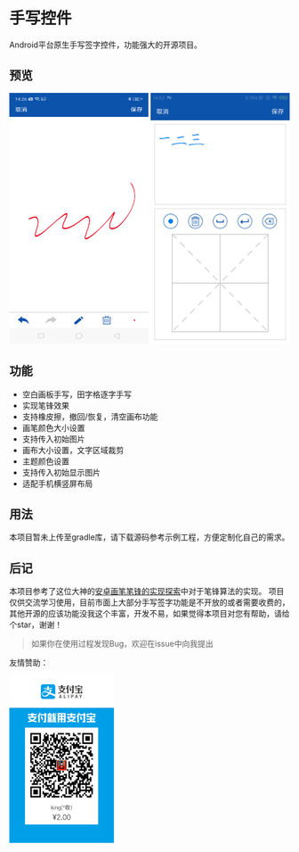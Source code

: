 # 手写控件

Android平台原生手写签字控件，功能强大的开源项目。

## 预览

<img src='preview/blank.png' width='250' height='450'/>  <img src='preview/grid.png' width='250' height='450'/>

## 功能

- 空白画板手写，田字格逐字手写
- 实现笔锋效果
- 支持橡皮擦，撤回/恢复，清空画布功能
- 画笔颜色大小设置
- 支持传入初始图片 
- 画布大小设置，文字区域裁剪
- 主题颜色设置
- 支持传入初始显示图片
- 适配手机横竖屏布局

## 用法

本项目暂未上传至gradle库，请下载源码参考示例工程，方便定制化自己的需求。

## 后记

本项目参考了这位大神的[安卓画笔笔锋的实现探索](https://www.jianshu.com/p/6746d68ef2c3)中对于笔锋算法的实现。
项目仅供交流学习使用，目前市面上大部分手写签字功能是不开放的或者需要收费的，其他开源的应该功能没我这个丰富，开发不易，如果觉得本项目对您有帮助，请给个star，谢谢！

> 如果你在使用过程发现Bug，欢迎在issue中向我提出

友情赞助：

<img src='preview/alipay.jpg' width='188' height='300'/>
